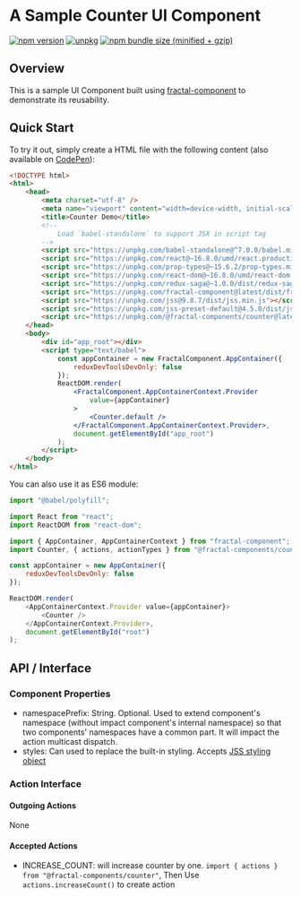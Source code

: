 # A Sample Counter UI Component

[![npm version](https://img.shields.io/npm/v/@fractal-components/counter.svg)](https://www.npmjs.com/package/@fractal-components/counter)
[![unpkg](https://img.shields.io/badge/unpkg-latest-blue.svg)](https://unpkg.com/@fractal-components/counter)
[![npm bundle size (minified + gzip)](https://img.shields.io/bundlephobia/minzip/@fractal-components/counter.svg)](https://bundlephobia.com/result?p=@fractal-components/counter)

## Overview

This is a sample UI Component built using [fractal-component](https://github.com/t83714/fractal-component) to demonstrate its reusability.

## Quick Start

To try it out, simply create a HTML file with the following content (also available on [CodePen](https://codepen.io/t83714/pen/MqGjbW)):
```html
<!DOCTYPE html>
<html>
    <head>
        <meta charset="utf-8" />
        <meta name="viewport" content="width=device-width, initial-scale=1.0" />
        <title>Counter Demo</title>
        <!--
            Load `babel-standalone` to support JSX in script tag
        -->
        <script src="https://unpkg.com/babel-standalone@^7.0.0/babel.min.js"></script>
        <script src="https://unpkg.com/react@~16.8.0/umd/react.production.min.js"></script>
        <script src="https://unpkg.com/prop-types@~15.6.2/prop-types.min.js"></script>
        <script src="https://unpkg.com/react-dom@~16.8.0/umd/react-dom.production.min.js"></script>
        <script src="https://unpkg.com/redux-saga@~1.0.0/dist/redux-saga.min.umd.js"></script>
        <script src="https://unpkg.com/fractal-component@latest/dist/fractal-component.min.umd.js"></script>
        <script src="https://unpkg.com/jss@9.8.7/dist/jss.min.js"></script>
        <script src="https://unpkg.com/jss-preset-default@4.5.0/dist/jss-preset-default.min.js"></script>
        <script src="https://unpkg.com/@fractal-components/counter@latest/dist/@fractal-components/counter.min.umd.js"></script>
    </head>
    <body>
        <div id="app_root"></div>
        <script type="text/babel">
            const appContainer = new FractalComponent.AppContainer({
                reduxDevToolsDevOnly: false
            });
            ReactDOM.render(
                <FractalComponent.AppContainerContext.Provider
                    value={appContainer}
                >
                    <Counter.default />
                </FractalComponent.AppContainerContext.Provider>,
                document.getElementById("app_root")
            );
        </script>
    </body>
</html>
```

You can also use it as ES6 module:
```javascript
import "@babel/polyfill";

import React from "react";
import ReactDOM from "react-dom";

import { AppContainer, AppContainerContext } from "fractal-component";
import Counter, { actions, actionTypes } from "@fractal-components/counter";

const appContainer = new AppContainer({
    reduxDevToolsDevOnly: false
});

ReactDOM.render(
    <AppContainerContext.Provider value={appContainer}>
        <Counter />
    </AppContainerContext.Provider>,
    document.getElementById("root")
);
```

## API / Interface
### Component Properties
- namespacePrefix: String. Optional. Used to extend component's namespace (without impact component's internal namespace) so that two components' namespaces have a common part. It will impact the action multicast dispatch.
- styles: Can used to replace the built-in styling. Accepts [JSS styling object](https://github.com/cssinjs/jss/blob/master/docs/json-api.md)

### Action Interface
#### Outgoing Actions
None

#### Accepted Actions
- INCREASE_COUNT: will increase counter by one. `import { actions } from "@fractal-components/counter"`, Then Use `actions.increaseCount()` to create action
